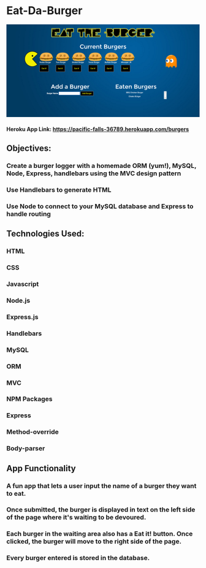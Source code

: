 # Eat-Da-Burger

![screenshot](https://github.com/Alapan100/Eat-Da-Burger/blob/master/public/images/screenshot.jpg)

#### Heroku App Link: https://pacific-falls-36789.herokuapp.com/burgers

## Objectives:
### Create a burger logger with a homemade ORM (yum!), MySQL, Node, Express, handlebars using the MVC design pattern
### Use Handlebars to generate HTML
### Use Node to connect to your MySQL database and Express to handle routing

## Technologies Used:
### HTML
### CSS
### Javascript
### Node.js
### Express.js
### Handlebars
### MySQL
### ORM
### MVC
### NPM Packages
### Express
### Method-override
### Body-parser

## App Functionality
### A fun app that lets a user input the name of a burger they want to eat.
### Once submitted, the burger is displayed in text on the left side of the page where it's waiting to be devoured.
### Each burger in the waiting area also has a Eat it! button. Once clicked, the burger will move to the right side of the page.
### Every burger entered is stored in the database.